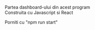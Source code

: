 Partea dashboard-ului din acest program<br/>
Construita cu Javascript si React<br/>

Porniti cu "npm run start"
